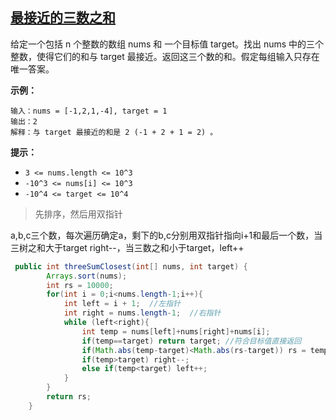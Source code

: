 ## [ 最接近的三数之和](https://leetcode-cn.com/problems/3sum-closest/)

给定一个包括 n 个整数的数组 nums 和 一个目标值 target。找出 nums 中的三个整数，使得它们的和与 target 最接近。返回这三个数的和。假定每组输入只存在唯一答案。

**示例：**

```
输入：nums = [-1,2,1,-4], target = 1
输出：2
解释：与 target 最接近的和是 2 (-1 + 2 + 1 = 2) 。
```

**提示：**

- `3 <= nums.length <= 10^3`
- `-10^3 <= nums[i] <= 10^3`
- `-10^4 <= target <= 10^4`



> 先排序，然后用双指针

a,b,c三个数，每次遍历确定a，剩下的b,c分别用双指针指向i+1和最后一个数，当三树之和大于target right--，当三数之和小于target，left++

```java
 public int threeSumClosest(int[] nums, int target) {
        Arrays.sort(nums);
        int rs = 10000;   
        for(int i = 0;i<nums.length-1;i++){
            int left = i + 1;  //左指针
            int right = nums.length-1;  //右指针
            while (left<right){
                int temp = nums[left]+nums[right]+nums[i];  
                if(temp==target) return target; //符合目标值直接返回
                if(Math.abs(temp-target)<Math.abs(rs-target)) rs = temp;  // 用两数之差绝对值比较离目标值的差距
                if(temp>target) right--;
                else if(temp<target) left++;
            }
        }
        return rs;
    }
```

